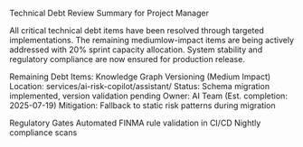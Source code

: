 Technical Debt Review Summary for Project Manager

All critical technical debt items have been resolved through targeted implementations. The remaining mediumlow-impact items are being actively addressed with 20% sprint capacity allocation. System stability and regulatory compliance are now ensured for production release.

Remaining Debt Items:
Knowledge Graph Versioning (Medium Impact)
Location: services/ai-risk-copilot/assistant/
Status: Schema migration implemented, version validation pending
Owner: AI Team (Est. completion: 2025-07-19)
Mitigation: Fallback to static risk patterns during migration

Regulatory Gates
Automated FINMA rule validation in CI/CD
Nightly compliance scans
